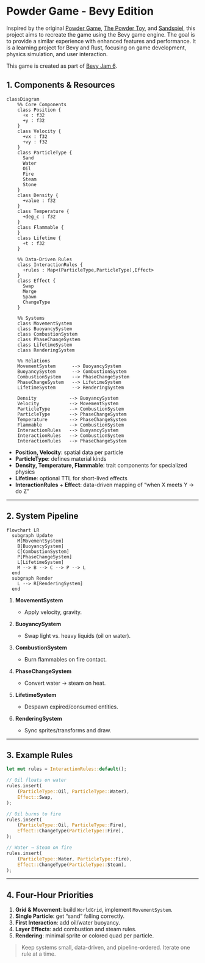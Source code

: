 # Powder Game - Bevy Edition

Inspired by the original [Powder Game](https://dan-ball.jp/en/javagame/dust/),
 [The Powder Toy](https://powdertoy.co.uk/), and
[Sandspiel](https://sandspiel.club/), this project aims to recreate the game
using the Bevy game engine. The goal is to provide a similar experience with
enhanced features and performance. It is a learning project for Bevy and Rust,
focusing on game development, physics simulation, and user interaction.

This game is created as part of [Bevy Jam 6](https://itch.io/jam/bevy-jam-6).

## 1. Components & Resources

```mermaid
classDiagram
    %% Core Components
    class Position {
      +x : f32
      +y : f32
    }
    class Velocity {
      +vx : f32
      +vy : f32
    }
    class ParticleType {
      Sand
      Water
      Oil
      Fire
      Steam
      Stone
    }
    class Density {
      +value : f32
    }
    class Temperature {
      +deg_c : f32
    }
    class Flammable {
    }
    class Lifetime {
      +t : f32
    }

    %% Data-Driven Rules
    class InteractionRules {
      +rules : Map<(ParticleType,ParticleType),Effect>
    }
    class Effect {
      Swap
      Merge
      Spawn
      ChangeType
    }

    %% Systems
    class MovementSystem
    class BuoyancySystem
    class CombustionSystem
    class PhaseChangeSystem
    class LifetimeSystem
    class RenderingSystem

    %% Relations
    MovementSystem      --> BuoyancySystem
    BuoyancySystem      --> CombustionSystem
    CombustionSystem    --> PhaseChangeSystem
    PhaseChangeSystem   --> LifetimeSystem
    LifetimeSystem      --> RenderingSystem

    Density            --> BuoyancySystem
    Velocity           --> MovementSystem
    ParticleType       --> CombustionSystem
    ParticleType       --> PhaseChangeSystem
    Temperature        --> PhaseChangeSystem
    Flammable          --> CombustionSystem
    InteractionRules   --> BuoyancySystem
    InteractionRules   --> CombustionSystem
    InteractionRules   --> PhaseChangeSystem
````

* **Position, Velocity**: spatial data per particle
* **ParticleType**: defines material kinds
* **Density, Temperature, Flammable**: trait components for specialized physics
* **Lifetime**: optional TTL for short-lived effects
* **InteractionRules** + **Effect**: data-driven mapping of “when X meets Y → do Z”

---

## 2. System Pipeline

```mermaid
flowchart LR
  subgraph Update
    M[MovementSystem]
    B[BuoyancySystem]
    C[CombustionSystem]
    P[PhaseChangeSystem]
    L[LifetimeSystem]
    M --> B --> C --> P --> L
  end
  subgraph Render
    L --> R[RenderingSystem]
  end
```

1. **MovementSystem**

   * Apply velocity, gravity.
2. **BuoyancySystem**

   * Swap light vs. heavy liquids (oil on water).
3. **CombustionSystem**

   * Burn flammables on fire contact.
4. **PhaseChangeSystem**

   * Convert water → steam on heat.
5. **LifetimeSystem**

   * Despawn expired/consumed entities.
6. **RenderingSystem**

   * Sync sprites/transforms and draw.

---

## 3. Example Rules

```rust
let mut rules = InteractionRules::default();

// Oil floats on water
rules.insert(
    (ParticleType::Oil, ParticleType::Water),
    Effect::Swap,
);

// Oil burns to fire
rules.insert(
    (ParticleType::Oil, ParticleType::Fire),
    Effect::ChangeType(ParticleType::Fire),
);

// Water → Steam on fire
rules.insert(
    (ParticleType::Water, ParticleType::Fire),
    Effect::ChangeType(ParticleType::Steam),
);
```

---

## 4. Four-Hour Priorities

1. **Grid & Movement**: build `WorldGrid`, implement `MovementSystem`.
2. **Single Particle**: get “sand” falling correctly.
3. **First Interaction**: add oil/water buoyancy.
4. **Layer Effects**: add combustion and steam rules.
5. **Rendering**: minimal sprite or colored quad per particle.

> Keep systems small, data-driven, and pipeline-ordered. Iterate one rule at a time.
